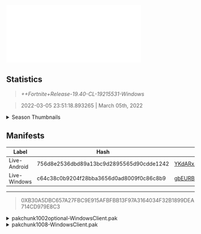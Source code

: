 <div style="pointer-events: none">
  <img style="pointer-events: none" src="https://raw.githubusercontent.com/Tectors/Archive/master/source/dependents/gen.19.40.svg" width="360" height="155">
<div>

## Statistics
> *++Fortnite+Release-19.40-CL-19215531-Windows*

> 2022-03-05 23:51:18.893265 | March 05th, 2022

<details>
  <summary>Season Thumbnails</summary>

  > Seasonal thumbnails are a season's normal ltms and their photos.

  | Name | ID |
  | - | - |
  | [Solo](https://raw.githubusercontent.com/Tectors/Archive/master/source/dependents/monthly-rotaton/playlist_defaultsolo_19_40.png) | Playlist_DefaultSolo |
  | [Duos](https://raw.githubusercontent.com/Tectors/Archive/master/source/dependents/monthly-rotaton/playlist_defaultduo_19_40.png) | Playlist_DefaultDuo |
  | [Trios](https://raw.githubusercontent.com/Tectors/Archive/master/source/dependents/monthly-rotaton/playlist_trios_19_40.png) | Playlist_Trios |
  | [Squads](https://raw.githubusercontent.com/Tectors/Archive/master/source/dependents/monthly-rotaton/playlist_defaultsquad_19_40.png) | Playlist_DefaultSquad |
</details>

## Manifests
| Label | Hash | Route |
| - | - | - |
| Live-Android | 756d8e2536dbd89a13bc9d2895565d90cdde1242 | [YKdARx4vQh4L5tdjEEu8Ej-ld_MaQQ](https://github.com/Tectors/Archive/blob/master/manifests/YKdARx4vQh4L5tdjEEu8Ej-ld_MaQQ.manifest) |
| Live-Windows | c64c38c0b9204f28bba3656d0ad8009f0c86c8b9 | [gbEURBYqoXFtBOGD_kqR3AaHo8H_og](https://github.com/Tectors/Archive/blob/master/manifests/gbEURBYqoXFtBOGD_kqR3AaHo8H_og.manifest) |

---

> 0XB30A5DBC657A27FBC9E915AFBFBB13F97A3164034F32B1899DEA714CD979E8C3

<details>
  <summary>pakchunk1002optional-WindowsClient.pak</summary>

  > FortniteGame/Content/Paks/pakchunk1002optional-WindowsClient.pak

  > 0x3A3203A7C51795F15909A549E862E730CFBDF1569B8C3EC407727B6A1891364D

  <img src="https://raw.githubusercontent.com/Tectors/Archive/master/source/dependents/referred/Pickaxe_ID_749_GimmickMale_5C033.svg" width="100"> <img src="https://raw.githubusercontent.com/Tectors/Archive/master/source/dependents/referred/Pickaxe_ID_748_GimmickFemale_2W2M2.svg" width="100"> <img src="https://raw.githubusercontent.com/Tectors/Archive/master/source/dependents/referred/LSID_404_Gimmick_GXP4P.svg" width="100"> <img src="https://raw.githubusercontent.com/Tectors/Archive/master/source/dependents/referred/Glider_ID_349_GimmickMale_MC92O.svg" width="100"> <img src="https://raw.githubusercontent.com/Tectors/Archive/master/source/dependents/referred/Glider_ID_348_GimmickFemale_D76Z0.svg" width="100"> <img src="https://raw.githubusercontent.com/Tectors/Archive/master/source/dependents/referred/EID_Gimmick_Male_8ZFCA.svg" width="100"> <img src="https://raw.githubusercontent.com/Tectors/Archive/master/source/dependents/referred/EID_Gimmick_Female_6CMF4.svg" width="100"> <img src="https://raw.githubusercontent.com/Tectors/Archive/master/source/dependents/referred/CID_A_341_Athena_Commando_F_Gimmick_RB41V.svg" width="100"> <img src="https://raw.githubusercontent.com/Tectors/Archive/master/source/dependents/referred/CID_A_340_Athena_Commando_M_Gimmick_HK68X.svg" width="100"> <img src="https://raw.githubusercontent.com/Tectors/Archive/master/source/dependents/referred/CID_A_279_Athena_Commando_M_Prime.svg" width="100"> <img src="https://raw.githubusercontent.com/Tectors/Archive/master/source/dependents/referred/BID_953_Gimmick_1I059.svg" width="100"> <img src="https://raw.githubusercontent.com/Tectors/Archive/master/source/dependents/referred/BID_952_Gimmick_Female_KM10U.svg" width="100"> 
</details>

<details>
  <summary>pakchunk1008-WindowsClient.pak</summary>

  > FortniteGame/Content/Paks/pakchunk1008-WindowsClient.pak

  > 0x16E308D52D7133553B52B757E2A6613EAEFBEBBE0957E115E075AC9F9F5B99B1

  <img src="https://raw.githubusercontent.com/Tectors/Archive/master/source/dependents/referred/Wrap_441_ValentineFashion_H50ID.svg" width="100"> <img src="https://raw.githubusercontent.com/Tectors/Archive/master/source/dependents/referred/Pickaxe_ID_753_ValentinesFashionFemale_CPGK7.svg" width="100"> <img src="https://raw.githubusercontent.com/Tectors/Archive/master/source/dependents/referred/CID_A_357_Athena_Commando_F_ValentineFashion_B3S3R.svg" width="100"> <img src="https://raw.githubusercontent.com/Tectors/Archive/master/source/dependents/referred/BID_956_ValentineFashion_V4RF2.svg" width="100"> 
</details>

